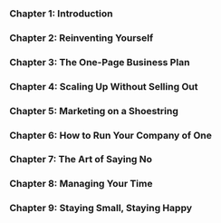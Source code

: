 ### Chapter 1: Introduction

### Chapter 2: Reinventing Yourself

### Chapter 3: The One-Page Business Plan

### Chapter 4: Scaling Up Without Selling Out

### Chapter 5: Marketing on a Shoestring

### Chapter 6: How to Run Your Company of One

### Chapter 7: The Art of Saying No

### Chapter 8: Managing Your Time

### Chapter 9: Staying Small, Staying Happy
